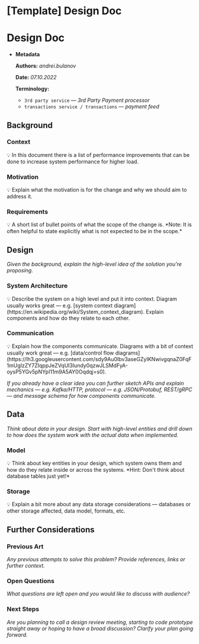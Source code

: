 # [Template] Design Doc

# Design Doc

- **Metadata**
    
    **Authors:** *andrei.bulanov*
    
    **Date:** *07.10.2022*
    
    **Terminology:**
    
    - `3rd party service` — *3rd Party Payment processor*
    - `transactions service / transactions` — *payment feed*

## Background

### Context

<aside>
💡 In this document there is a list of performance improvements that can be done to increase system performance for higher load. 

</aside>

### Motivation

<aside>
💡 Explain what the motivation is for the change and why we should aim to address it.

</aside>

### Requirements

<aside>
💡 A short list of bullet points of what the scope of the change is. 
*Note: It is often helpful to state explicitly what is not expected to be in the scope.*

</aside>

## Design

*Given the background, explain the high-level idea of the solution you're proposing.*

### System Architecture

<aside>
💡 Describe the system on a high level and put it into context. Diagram usually works great — e.g. [system context diagram](https://en.wikipedia.org/wiki/System_context_diagram). Explain components and how do they relate to each other.

</aside>

### Communication

<aside>
💡 Explain how the components communicate. Diagrams with a bit of context usually work great — e.g. [data/control flow diagrams](https://lh3.googleusercontent.com/sdy9Au0Ibv3aseGZyIKNwivgqnaZ0FqF1mUgIzZY7ZIqppJeZVqUl3Iundy0qzwJLSMdFyA-oysP5YGv5pNYpI11m9A5AY0Oqdqj=s0).

</aside>

*If you already have a clear idea you can further sketch APIs and explain mechanics — e.g. Kafka/HTTP, protocol — e.g. JSON/Protobuf,  REST/gRPC — and message schema for how components communicate.*

## Data

*Think about data in your design. Start with high-level entities and drill down to how does the system work with the actual data when implemented.*

### Model

<aside>
💡 Think about key entities in your design, which system owns them and how do they relate inside or across the systems.
*Hint: Don't think about database tables just yet!*

</aside>

### Storage

<aside>
💡 Explain a bit more about any data storage considerations — databases or other storage affected, data model, formats, etc.

</aside>

## Further Considerations

### Previous Art

*Any previous attempts to solve this problem? Provide references, links or further context.*

### Open Questions

*What questions are left open and you would like to discuss with audience?*

### Next Steps

*Are you planning to call a design review meeting, starting to code prototype straight away or hoping to have a broad discussion? Clarify your plan going forward.*
